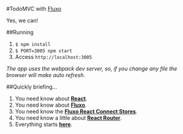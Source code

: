 #TodoMVC with [Fluxo](https://github.com/fluxo-js/fluxo)

Yes, we can!

##Running

1. `$ npm install`
2. `$ PORT=3005 npm start`
3. Access `http://localhost:3005`

_The app uses the webpack dev server, so, if you change any file the browser will make auto refresh._

##Quickly briefing...
1. You need know about **[React](https://facebook.github.io/react/)**.
2. You need know about **[Fluxo](https://github.com/fluxo-js/fluxo)**.
3. You need know the **[Fluxo React Connect Stores](https://github.com/fluxo-js/fluxo-react-connect-stores)**.
4. You need know a little about **[React Router](https://github.com/rackt/react-router)**.
5. Everything starts **[here](https://github.com/samuelsimoes/todomvc-fluxo/blob/master/src/app.js#L15-L18)**.

